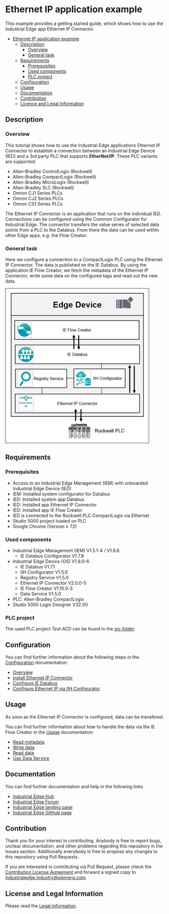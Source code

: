 # Ethernet IP application example

This example provides a getting started guide, which shows how to use the Industrial Edge app Ethernet IP Connector.

- [Ethernet IP application example](#ethernet-ip-application-example)
  - [Description](#description)
    - [Overview](#overview)
    - [General task](#general-task)
  - [Requirements](#requirements)
    - [Prerequisites](#prerequisites)
    - [Used components](#used-components)
    - [PLC project](#plc-project)
  - [Configuration](#configuration)
  - [Usage](#usage)
  - [Documentation](#documentation)
  - [Contribution](#contribution)
  - [Licence and Legal Information](#licence-and-legal-information)

## Description

### Overview

This tutorial shows how to use the Industrial Edge applications Ethernet IP Connector to establish a connection between an Industrial Edge Device (IED) and a 3rd party PLC that supports **EtherNet/IP**. These PLC variants are supported:

* Allen-Bradley ControlLogix (Rockwell)
* Allen-Bradley CompactLogix (Rockwell)
* Allen-Bradley MicroLogix (Rockwell)
* Allen-Bradley SLC (Rockwell)
* Omron CJ1 Series PLCs
* Omron CJ2 Series PLCs
* Omron CS1 Series PLCs

The Ethernet IP Connector is an application that runs on the individual IED. Connections can be configured using the Common Configurator for Industrial Edge. The connector transfers the value series of selected data points from a PLC to the Databus. From there the data can be used within other Edge apps, e.g. the Flow Creator.

### General task

Here we configure a connection to a CompactLogix PLC using the Ethernet IP Connector. The data is published on the IE Databus. By using the application IE Flow Creator, we fetch the metadata of the Ethernet IP Connector, write some data on the configured tags and read out the new data.

![Overview](/docs/graphics/overview-eip.png)

## Requirements

### Prerequisites

- Access to an Industrial Edge Management (IEM) with onboarded Industrial Edge Device (IED)
- IEM: Installed system configurator for Databus
- IED: Installed system app Databus
- IED: Installed app Ethernet IP Connector
- IED: Installed app IE Flow Creator
- IED is connected to the Rockwell PLC CompactLogix via Ethernet
- Studio 5000 project loaded on PLC
- Google Chrome (Version ≥ 72)

### Used components

- Industrial Edge Management (IEM) V1.5.1-4 / V1.8.6
  - IE Databus Configurator V1.7.8
- Industrial Edge Device (OS) V1.8.0-6
  - IE Databus V1.7.1
  - IIH Configurator V1.5.0
  - Registry Service V1.5.0
  - Ethernet IP Connector V2.0.0-5
  - IE Flow Creator V1.10.0-3
  - Data Service V1.5.0
- PLC: Allen-Bradley CompactLogix
- Studio 5000 Logix Designer V32.00

### PLC project

The used PLC project *Test.ACD* can be found in the [src folder](/src/).

## Configuration

You can find further information about the following steps in the [Configuration](/docs/Installation.md) documentation:

- [Overview](/docs/Installation.md#overview)
- [Install Ethernet IP Connector](/docs/Installation.md#install-ethernet-ip-connector)
- [Configure IE Databus](/docs/Installation.md#configure-ie-databus)
- [Configure Ethernet IP via IIH Configurator](/docs/Installation.md#configure-ethernet-ip-via-iih-configurator)

## Usage

As soon as the Ethernet IP Connector is configured, data can be transfered.

You can find further information about how to handle the data via the IE Flow Creator in the [Usage](/docs/Usage.md) documentation:

* [Read metadata](/docs/Usage.md#read-metadata)
* [Write data](/docs/Usage.md#write-data)
* [Read data](/docs/Usage.md#read-data)
* [Use Data Service](/docs/Usage.md#use-data-service)

## Documentation

You can find further documentation and help in the following links

- [Industrial Edge Hub](https://iehub.eu1.edge.siemens.cloud/#/documentation)
- [Industrial Edge Forum](https://www.siemens.com/industrial-edge-forum)
- [Industrial Edge landing page](https://new.siemens.com/global/en/products/automation/topic-areas/industrial-edge/simatic-edge.html)
- [Industrial Edge GitHub page](https://github.com/industrial-edge)
  
## Contribution

Thank you for your interest in contributing. Anybody is free to report bugs, unclear documentation, and other problems regarding this repository in the Issues section.
Additionally everybody is free to propose any changes to this repository using Pull Requests.

If you are interested in contributing via Pull Request, please check the [Contribution License Agreement](Siemens_CLA_1.1.pdf) and forward a signed copy to [industrialedge.industry@siemens.com](mailto:industrialedge.industry@siemens.com?subject=CLA%20Agreement%20Industrial-Edge).

## License and Legal Information

Please read the [Legal information](LICENSE.txt).
